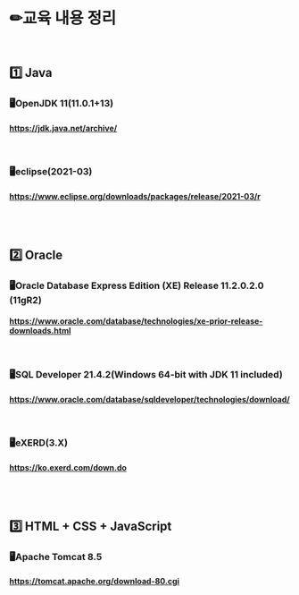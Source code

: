 # ✏교육 내용 정리

<br/>

## 1️⃣ Java
### 🖥OpenJDK 11(11.0.1+13)
#### https://jdk.java.net/archive/

<br/>

### 🖥eclipse(2021-03)
#### https://www.eclipse.org/downloads/packages/release/2021-03/r 

<br/>
<br/>

## 2️⃣ Oracle
### 🖥Oracle Database Express Edition (XE) Release 11.2.0.2.0 (11gR2)
#### https://www.oracle.com/database/technologies/xe-prior-release-downloads.html

<br/>

### 🖥SQL Developer 21.4.2(Windows 64-bit with JDK 11 included)
#### https://www.oracle.com/database/sqldeveloper/technologies/download/

<br/>

### 🖥eXERD(3.X)
#### https://ko.exerd.com/down.do

<br>
<br>

## 3️⃣ HTML + CSS + JavaScript
### 🖥Apache Tomcat 8.5
#### https://tomcat.apache.org/download-80.cgi

